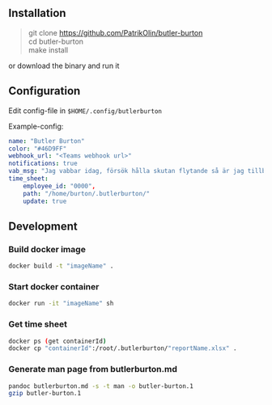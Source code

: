 ## Installation

> git clone https://github.com/PatrikOlin/butler-burton <br>
> cd butler-burton <br>
> make install

or download the binary and run it

## Configuration

Edit config-file in `$HOME/.config/butlerburton`

Example-config:

```yaml
name: "Butler Burton"
color: "#46D9FF"
webhook_url: "<Teams webhook url>"
notifications: true
vab_msg: "Jag vabbar idag, försök hålla skutan flytande så är jag tillbaks imorgon"
time_sheet:
    employee_id: "0000",
    path: "/home/burton/.butlerburton/"
    update: true
```

## Development

### Build docker image

```sh
docker build -t "imageName" .
```

### Start docker container

```sh
docker run -it "imageName" sh
```

### Get time sheet

```sh
docker ps (get containerId)
docker cp "containerId":/root/.butlerburton/"reportName.xlsx" .
```

### Generate man page from butlerburton.md

```sh
pandoc butlerburton.md -s -t man -o butler-burton.1
gzip butler-burton.1
```
